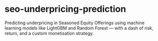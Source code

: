 # seo-underpricing-prediction
Predicting underpricing in Seasoned Equity Offerings using machine learning models like LightGBM and Random Forest — with a dash of risk, return, and a custom monetisation strategy.
